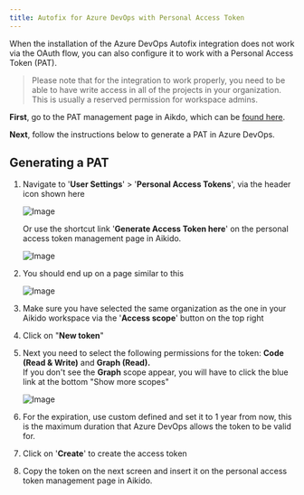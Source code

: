 ```yaml
---
title: Autofix for Azure DevOps with Personal Access Token
---
```



When the installation of the Azure DevOps Autofix integration does not work via the OAuth flow, you can also configure it to work with a Personal Access Token (PAT).

> Please note that for the integration to work properly, you need to be able to have write access in all of the projects in your organization. This is usually a reserved permission for workspace admins.

**First**, go to the PAT management page in Aikdo, which can be [found here](https://app.aikido.dev/settings/integrations/azure-devops/autofix/personal-access-token). 

**Next**, follow the instructions below to generate a PAT in Azure DevOps.

## Generating a PAT

1. Navigate to '**User Settings**' &gt; '**Personal Access Tokens**', via the header icon shown here

   ![Image](https://ucarecdn.com/f8a540f7-125a-4b1e-a244-74b276d4d57e/)

   Or use the shortcut link '**Generate Access Token here**' on the personal access token management page in Aikido.

   ![Image](https://ucarecdn.com/1cf64447-e410-41ee-90d3-f54530e55d9b/)
2. You should end up on a page similar to this

   ![Image](https://ucarecdn.com/9e46833a-3d8c-484d-a9fe-d444b6b6da34/)
3. Make sure you have selected the same organization as the one in your Aikido workspace via the '**Access scope**' button on the top right
4. Click on "**New token**"
5. Next you need to select the following permissions for the token: **Code (Read & Write)** and **Graph (Read).**\
   If you don't see the **Graph** scope appear, you will have to click the blue link at the bottom "Show more scopes"

   ![Image](https://ucarecdn.com/49b6487f-4d4f-4e45-8609-17959ec311dc/)
6. For the expiration, use custom defined and set it to 1 year from now, this is the maximum duration that Azure DevOps allows the token to be valid for. 
7. Click on '**Create**' to create the access token
8. Copy the token on the next screen and insert it on the personal access token management page in Aikido.